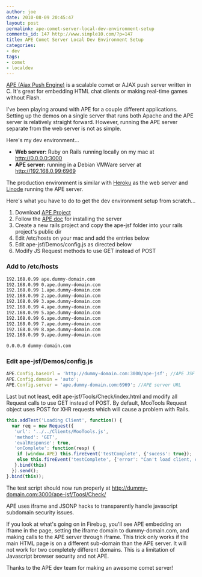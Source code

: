 ```yaml
---
author: joe
date: 2010-08-09 20:45:47
layout: post
permalink: ape-comet-server-local-dev-environment-setup
comments_id: 147 http://www.simple10.com/?p=147
title: APE Comet Server Local Dev Environment Setup
categories:
- dev
tags:
- comet
- localdev
---
```


[APE (Ajax Push Engine)](http://www.ape-project.org) is a scalable comet or AJAX push server written in C. It's great for embedding HTML chat clients or making real-time games without Flash.

I've been playing around with APE for a couple different applications. Setting up the demos on a single server that runs both Apache and the APE server is relatively straight forward. However, running the APE server separate from the web server is not as simple.

Here's my dev environment...
 
* **Web server:** Ruby on Rails running locally on my mac at http://0.0.0.0:3000
* **APE server:** running in a Debian VMWare server at http://192.168.0.99:6969

The production environment is similar with [Heroku](http://heroku.com) as the web server and [Linode](http://www.linode.com) running the APE server.

Here's what you have to do to get the dev environment setup from scratch...

1. Download [APE Project](http://www.ape-project.org/download/APE_Complete_Package.html)
2. Follow the [APE doc](http://www.ape-project.org/wiki/index.php/Setup) for installing the server
3. Create a new rails project and copy the ape-jsf folder into your rails project's public dir
4. Edit /etc/hosts on your mac and add the entries below
5. Edit ape-jsf/Demos/config.js as directed below
6. Modify JS Request methods to use GET instead of POST


### Add to /etc/hosts

```bash
192.168.0.99 ape.dummy-domain.com
192.168.0.99 0.ape.dummy-domain.com
192.168.0.99 1.ape.dummy-domain.com
192.168.0.99 2.ape.dummy-domain.com
192.168.0.99 3.ape.dummy-domain.com
192.168.0.99 4.ape.dummy-domain.com
192.168.0.99 5.ape.dummy-domain.com
192.168.0.99 6.ape.dummy-domain.com
192.168.0.99 7.ape.dummy-domain.com
192.168.0.99 8.ape.dummy-domain.com
192.168.0.99 9.ape.dummy-domain.com

0.0.0.0 dummy-domain.com
```

### Edit ape-jsf/Demos/config.js

```javascript
APE.Config.baseUrl = 'http://dummy-domain.com:3000/ape-jsf'; //APE JSF
APE.Config.domain = 'auto';
APE.Config.server = 'ape.dummy-domain.com:6969'; //APE server URL
```

Last but not least, edit ape-jsf/Tools/Check/index.html and modify all Request calls to use GET instead of POST. By default, MooTools Request object uses POST for XHR requests which will cause a problem with Rails.

```javascript
this.addTest('Loading Client', function() {
  var req = new Request({
   'url': '../../Clients/MooTools.js',
   'method': 'GET',
   'evalResponse': true,
   'onComplete': function(resp) {
    if (window.APE) this.fireEvent('testComplete', {'sucess': true});
    else this.fireEvent('testComplete', {'error': "Can't load client, check the file " + window.location.href.replace('/Tools/Check/', '') + "/Clients/MooTools.js is available"});
   }.bind(this)
  }).send();
}.bind(this));
```

The test script should now run properly at http://dummy-domain.com:3000/ape-jsf/Toosl/Check/

APE uses iframe and JSONP hacks to transparently handle javascript subdomain security issues.

If you look at what's going on in Firebug, you'll see APE embedding an iframe in the page, setting the iframe domain to dummy-domain.com, and making calls to the APE server through iframe. This trick only works if the main HTML page is on a different sub-domain than the APE server. It will not work for two completely different domains. This is a limitation of Javascript browser security and not APE.

Thanks to the APE dev team for making an awesome comet server!
